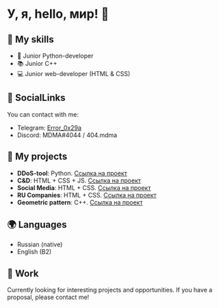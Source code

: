 
# У, я, hello, мир! 👋
## 🚀 My skills

- 🐍 Junior Python-developer
- 📚 Junior C++
- 💻 Junior web-developer (HTML & CSS)

## 👥 SocialLinks

You can contact with me:

- Telegram: [Error_0x29a](https://t.me/Error_0x29a)
- Discord: MDMA#4044 / 404.mdma

## 📜 My projects

- **DDoS-tool**: Python. [Ссылка на проект](https://gitmemories.com/firstapostle/Blood)
- **C&D**: HTML + CSS + JS. [Ссылка на проект](https://github.com/JesusProgramming/jesusprogramming.github.io)
- **Social Media**: HTML + CSS. [Ссылка на проект](https://github.com/JesusProgramming/Social-media)
- **RU Companies**: HTML + CSS. [Ссылка на проект](https://github.com/JesusProgramming/ru-big-company)
- **Geometric pattern**: C++. [Ссылка на проект](https://github.com/JesusProgramming/GeomPattern)

## 🌍 Languages

- Russian (native)
- English (B2)

## 💼 Work

Currently looking for interesting projects and opportunities. If you have a proposal, please contact me!

